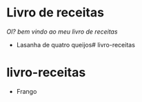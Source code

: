 # 	Livro de receitas 

_Ol? bem vindo ao meu livro de receitas_

- Lasanha de quatro queijos# livro-receitas
# livro-receitas
- Frango

